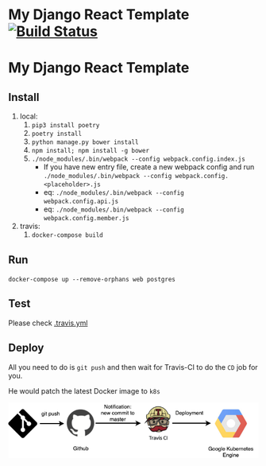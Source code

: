 # My Django React Template[![Build Status](https://travis-ci.com/david30907d/My-Django-React-Template.svg?branch=master)](https://travis-ci.com/david30907d/My-Django-React-Template)

# My Django React Template

## Install

1. local:
    1. `pip3 install poetry`
    2. `poetry install`
    3. `python manage.py bower install`
    4. `npm install; npm install -g bower`
    5. `./node_modules/.bin/webpack --config webpack.config.index.js`
        * If you have new entry file, create a new webpack config and run `./node_modules/.bin/webpack --config webpack.config.<placeholder>.js`
        * eq: `./node_modules/.bin/webpack --config webpack.config.api.js`
        * eq: `./node_modules/.bin/webpack --config webpack.config.member.js`
2. travis:
    1. `docker-compose build`

## Run

`docker-compose up --remove-orphans web postgres`

## Test

Please check [.travis.yml](.travis.yml)

## Deploy

All you need to do is `git push` and then wait for Travis-CI to do the `CD` job for you.

He would patch the latest Docker image to `k8s`

![doc](doc/travis-gke.png)